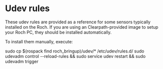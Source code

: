 Udev rules
==========

These udev rules are provided as a reference for some sensors typically installed on the Roch. If you are using an
Clearpath-provided image to setup your Roch PC, they should be installed automatically.

To install them manually, execute:

sudo cp $(rospack find roch_bringup)/udev/* /etc/udev/rules.d/
sudo udevadm control --reload-rules && sudo service udev restart && sudo udevadm trigger
